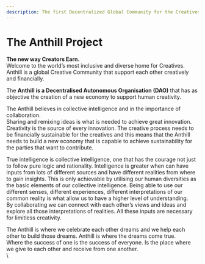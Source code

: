 ```yaml
---
description: The first Decentralized Global Community for the Creatives
---
```


# The Anthill Project

**The new way Creators Earn.** \
Welcome to the world’s most inclusive and diverse home for Creatives. Anthill is a global Creative Community that support each other creatively and financially.

The **Anthill is a Decentralised Autonomous Organisation (DAO)** that has as objective the creation of a new economy to support human creativity.

The Anthill believes in collective intelligence and in the importance of collaboration. \
Sharing and remixing ideas is what is needed to achieve great innovation. \
Creativity is the source of every innovation. The creative process needs to be financially sustainable for the creatives and this means that the Anthill needs to build a new economy that is capable to achieve sustainability for the parties that want to contribute.

True intelligence is collective intelligence, one that has the courage not just to follow pure logic and rationality. Intelligence is greater when can have inputs from lots of different sources and have different realities from where to gain insights. This is only achievable by utilising our human diversities as the basic elements of our collective intelligence. Being able to use our different senses, different experiences, different interpretations of our common reality is what allow us to have a higher level of understanding.\
By collaborating we can connect with each other’s views and ideas and explore all those interpretations of realities. All these inputs are necessary for limitless creativity.&#x20;

The Anthill is where we celebrate each other dreams and we help each other to build those dreams. Anthill is where the dreams come true. \
Where the success of one is the success of everyone. Is the place where we give to each other and receive from one another.\
\

